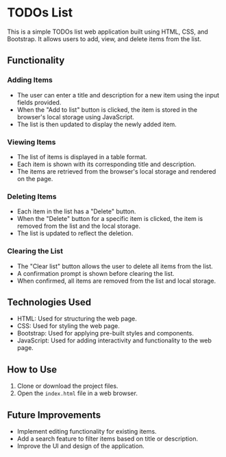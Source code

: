 # TODOs List

This is a simple TODOs list web application built using HTML, CSS, and Bootstrap. It allows users to add, view, and delete items from the list.

## Functionality

### Adding Items

- The user can enter a title and description for a new item using the input fields provided.
- When the "Add to list" button is clicked, the item is stored in the browser's local storage using JavaScript.
- The list is then updated to display the newly added item.

### Viewing Items

- The list of items is displayed in a table format.
- Each item is shown with its corresponding title and description.
- The items are retrieved from the browser's local storage and rendered on the page.

### Deleting Items

- Each item in the list has a "Delete" button.
- When the "Delete" button for a specific item is clicked, the item is removed from the list and the local storage.
- The list is updated to reflect the deletion.

### Clearing the List

- The "Clear list" button allows the user to delete all items from the list.
- A confirmation prompt is shown before clearing the list.
- When confirmed, all items are removed from the list and local storage.

## Technologies Used

- HTML: Used for structuring the web page.
- CSS: Used for styling the web page.
- Bootstrap: Used for applying pre-built styles and components.
- JavaScript: Used for adding interactivity and functionality to the web page.

## How to Use

1. Clone or download the project files.
2. Open the `index.html` file in a web browser.

## Future Improvements

- Implement editing functionality for existing items.
- Add a search feature to filter items based on title or description.
- Improve the UI and design of the application.

